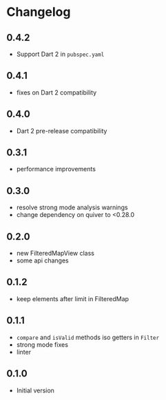 # Changelog

## 0.4.2

- Support Dart 2 in `pubspec.yaml`

## 0.4.1

- fixes on Dart 2 compatibility

## 0.4.0 

- Dart 2 pre-release compatibility

## 0.3.1

- performance improvements

## 0.3.0

- resolve strong mode analysis warnings
- change dependency on quiver to <0.28.0

## 0.2.0

- new FilteredMapView class
- some api changes

## 0.1.2

- keep elements after limit in FilteredMap

## 0.1.1

- `compare` and `isValid` methods iso getters in `Filter`
- strong mode fixes
- linter 

## 0.1.0

- Initial version
